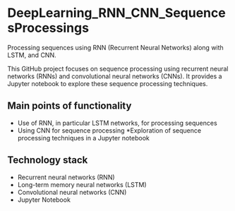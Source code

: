 # DeepLearning_RNN_CNN_SequencesProcessings
Processing sequences using RNN (Recurrent Neural Networks) along with LSTM, and CNN.

This GitHub project focuses on sequence processing using recurrent neural networks (RNNs) and convolutional neural networks (CNNs). It provides a Jupyter notebook to explore these sequence processing techniques.

## Main points of functionality
* Use of RNN, in particular LSTM networks, for processing sequences
* Using CNN for sequence processing
*Exploration of sequence processing techniques in a Jupyter notebook

## Technology stack
* Recurrent neural networks (RNN)
* Long-term memory neural networks (LSTM)
* Convolutional neural networks (CNN)
* Jupyter Notebook
